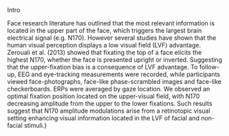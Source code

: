 Intro

Face research literature has outlined that the most relevant information is located in the upper part of the face, which triggers the largest brain electrical signal (e.g. N170). However several studies have shown that the human visual perception displays a low visual field (LVF) advantage. Zerouali et al. (2013) showed that fixating the top of a face elicits the highest N170, whether the face is presented upright or inverted. Suggesting that the upper-fixation bias is a consequence of LVF advantage. To follow-up, EEG and eye-tracking measurements were recorded, while participants viewed face-photographs, face-like phase-scrambled images and face-like checkerboards. ERPs were averaged by gaze location. We observed an optimal fixation position located on the upper-visual field, with N170 decreasing amplitude from the upper to the lower fixations. Such results suggest that N170 amplitude modulations arise from a retinotopic visual setting enhancing visual information located in the LVF of facial and non-facial stimuli.}
